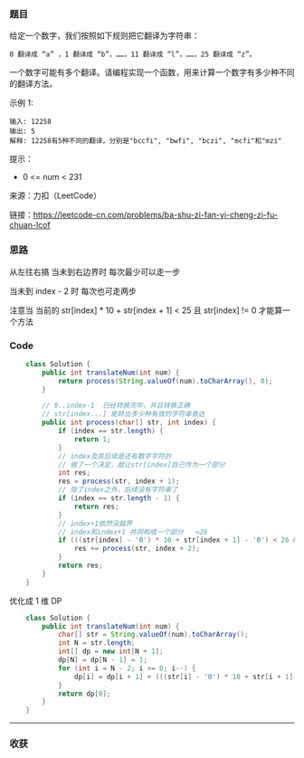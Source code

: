 ### 题目
给定一个数字，我们按照如下规则把它翻译为字符串：

    0 翻译成 “a” ，1 翻译成 “b”，……，11 翻译成 “l”，……，25 翻译成 “z”。
    
一个数字可能有多个翻译。请编程实现一个函数，用来计算一个数字有多少种不同的翻译方法。

示例 1:

```
输入: 12258
输出: 5
解释: 12258有5种不同的翻译，分别是"bccfi", "bwfi", "bczi", "mcfi"和"mzi"
```

提示：

- 0 <= num < 231

来源：力扣（LeetCode）

链接：https://leetcode-cn.com/problems/ba-shu-zi-fan-yi-cheng-zi-fu-chuan-lcof

### 思路

从左往右搞 当未到右边界时 每次最少可以走一步 

当未到 index - 2 时 每次也可走两步 

注意当 当前的 str[index] * 10 + str[index + 1] < 25 且 str[index] != 0 才能算一个方法 

### Code
```java
    class Solution {
        public int translateNum(int num) {
            return process(String.valueOf(num).toCharArray(), 0);
        }

        // 0..index-1  已经转换完毕，并且转换正确
        // str[index...] 能转出多少种有效的字符串表达
        public int process(char[] str, int index) {
            if (index == str.length) {
                return 1;
            }
            // index及其后续是还有数字字符的
            // 做了一个决定，就让str[index]自己作为一个部分
            int res;
            res = process(str, index + 1);
            // 除了index之外，后续没有字符串了
            if (index == str.length - 1) {
                return res;
            }
            // index+1依然没越界
            // index和index+1 共同构成一个部分   <26
            if (((str[index] - '0') * 10 + str[index + 1] - '0') < 26 && str[index] != '0') {
                res += process(str, index + 2);
            }
            return res;
        }
    }
```

优化成 1 维 DP

```java
    class Solution {
        public int translateNum(int num) {
            char[] str = String.valueOf(num).toCharArray();
            int N = str.length;
            int[] dp = new int[N + 1];
            dp[N] = dp[N - 1] = 1;
            for (int i = N - 2; i >= 0; i--) {
                dp[i] = dp[i + 1] + (((str[i] - '0') * 10 + str[i + 1] - '0') < 26 && str[i] != '0' ? dp[i + 2] : 0);
            }
            return dp[0];
        }
    }
```
*** 
### 收获
